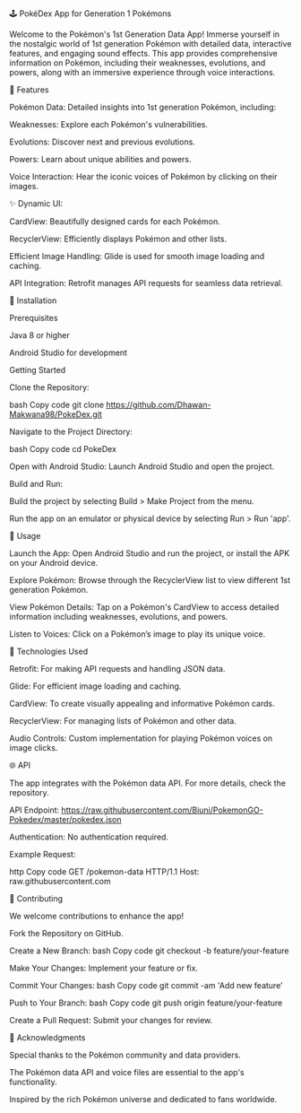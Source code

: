 🕹️ PokéDex App for Generation 1 Pokémons

Welcome to the Pokémon's 1st Generation Data App! Immerse yourself in the nostalgic world of 1st generation Pokémon with detailed data, interactive features, and engaging sound effects. This app provides comprehensive information on Pokémon, including their weaknesses, evolutions, and powers, along with an immersive experience through voice interactions.


🌟 Features

Pokémon Data: Detailed insights into 1st generation Pokémon, including:

Weaknesses: Explore each Pokémon's vulnerabilities.

Evolutions: Discover next and previous evolutions.

Powers: Learn about unique abilities and powers.

Voice Interaction: Hear the iconic voices of Pokémon by clicking on their images.


✨ Dynamic UI:

CardView: Beautifully designed cards for each Pokémon.

RecyclerView: Efficiently displays Pokémon and other lists.

Efficient Image Handling: Glide is used for smooth image loading and caching.

API Integration: Retrofit manages API requests for seamless data retrieval.


🚀 Installation

Prerequisites

Java 8 or higher

Android Studio for development

Getting Started


Clone the Repository:

bash 
Copy code
git clone https://github.com/Dhawan-Makwana98/PokeDex.git

Navigate to the Project Directory:

bash
Copy code
cd PokeDex

Open with Android Studio: Launch Android Studio and open the project.

Build and Run:

Build the project by selecting Build > Make Project from the menu.

Run the app on an emulator or physical device by selecting Run > Run 'app'.


📖 Usage

Launch the App: Open Android Studio and run the project, or install the APK on your Android device.

Explore Pokémon: Browse through the RecyclerView list to view different 1st generation Pokémon.

View Pokémon Details: Tap on a Pokémon's CardView to access detailed information including weaknesses, evolutions, and powers.

Listen to Voices: Click on a Pokémon’s image to play its unique voice.


🔧 Technologies Used

Retrofit: For making API requests and handling JSON data.

Glide: For efficient image loading and caching.

CardView: To create visually appealing and informative Pokémon cards.

RecyclerView: For managing lists of Pokémon and other data.

Audio Controls: Custom implementation for playing Pokémon voices on image clicks.


🌐 API

The app integrates with the Pokémon data API. For more details, check the repository.


API Endpoint: https://raw.githubusercontent.com/Biuni/PokemonGO-Pokedex/master/pokedex.json

Authentication: No authentication required.

Example Request:

http
Copy code
GET /pokemon-data HTTP/1.1
Host: raw.githubusercontent.com


🤝 Contributing

We welcome contributions to enhance the app!

Fork the Repository on GitHub.

Create a New Branch:
bash
Copy code
git checkout -b feature/your-feature


Make Your Changes: Implement your feature or fix.

Commit Your Changes:
bash
Copy code
git commit -am 'Add new feature'


Push to Your Branch:
bash
Copy code
git push origin feature/your-feature


Create a Pull Request: Submit your changes for review.

🙏 Acknowledgments

Special thanks to the Pokémon community and data providers.

The Pokémon data API and voice files are essential to the app's functionality.

Inspired by the rich Pokémon universe and dedicated to fans worldwide.
